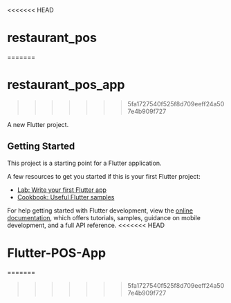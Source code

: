 <<<<<<< HEAD
# restaurant_pos
=======
# restaurant_pos_app
>>>>>>> 5fa1727540f525f8d709eeff24a507e4b909f727

A new Flutter project.

## Getting Started

This project is a starting point for a Flutter application.

A few resources to get you started if this is your first Flutter project:

- [Lab: Write your first Flutter app](https://docs.flutter.dev/get-started/codelab)
- [Cookbook: Useful Flutter samples](https://docs.flutter.dev/cookbook)

For help getting started with Flutter development, view the
[online documentation](https://docs.flutter.dev/), which offers tutorials,
samples, guidance on mobile development, and a full API reference.
<<<<<<< HEAD
# Flutter-POS-App
=======
>>>>>>> 5fa1727540f525f8d709eeff24a507e4b909f727
